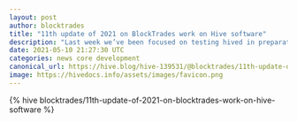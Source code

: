 ```yaml
---
layout: post
author: blocktrades
title: "11th update of 2021 on BlockTrades work on Hive software"
description: "Last week we’ve been focused on testing hived in preparation for a final feature freeze and fixing bugs as we find them. So far most of the bugs we’ve found are very old bugs that have been around for many years."
date: 2021-05-10 21:27:30 UTC
categories: news core development
canonical_url: https://hive.blog/hive-139531/@blocktrades/11th-update-of-2021-on-blocktrades-work-on-hive-software
image: https://hivedocs.info/assets/images/favicon.png
---
```

{% hive blocktrades/11th-update-of-2021-on-blocktrades-work-on-hive-software %}
